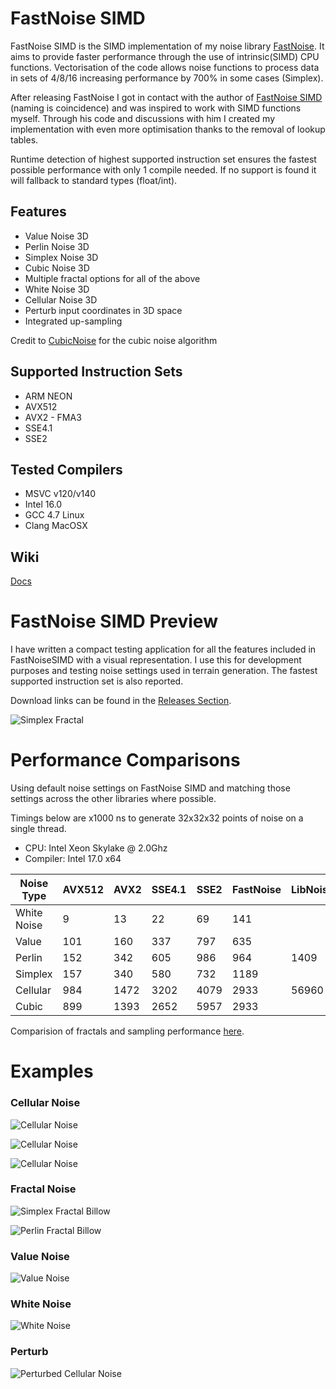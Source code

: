 # FastNoise SIMD
FastNoise SIMD is the SIMD implementation of my noise library [FastNoise](https://github.com/Auburns/FastNoise). It aims to provide faster performance through the use of intrinsic(SIMD) CPU functions. Vectorisation of the code allows noise functions to process data in sets of 4/8/16 increasing performance by 700% in some cases (Simplex).

After releasing FastNoise I got in contact with the author of [FastNoise SIMD](https://github.com/jackmott/FastNoise-SIMD) (naming is coincidence) and was inspired to work with SIMD functions myself. Through his code and discussions with him I created my implementation with even more optimisation thanks to the removal of lookup tables. 

Runtime detection of highest supported instruction set ensures the fastest possible performance with only 1 compile needed. If no support is found it will fallback to standard types (float/int).

## Features

- Value Noise 3D
- Perlin Noise 3D
- Simplex Noise 3D
- Cubic Noise 3D
- Multiple fractal options for all of the above
- White Noise 3D
- Cellular Noise 3D
- Perturb input coordinates in 3D space
- Integrated up-sampling

Credit to [CubicNoise](https://github.com/jobtalle/CubicNoise) for the cubic noise algorithm

## Supported Instruction Sets
- ARM NEON
- AVX512
- AVX2 - FMA3
- SSE4.1
- SSE2

## Tested Compilers
- MSVC v120/v140
- Intel 16.0
- GCC 4.7 Linux
- Clang MacOSX

## Wiki
[Docs](https://github.com/Auburns/FastNoiseSIMD/wiki)

# FastNoise SIMD Preview

I have written a compact testing application for all the features included in FastNoiseSIMD with a visual representation. I use this for development purposes and testing noise settings used in terrain generation. The fastest supported instruction set is also reported.

Download links can be found in the [Releases Section](https://github.com/Auburns/FastNoiseSIMD/releases).

![Simplex Fractal](http://i.imgur.com/45JkT5j.png)

# Performance Comparisons
Using default noise settings on FastNoise SIMD and matching those settings across the other libraries where possible.

Timings below are x1000 ns to generate 32x32x32 points of noise on a single thread.

- CPU: Intel Xeon Skylake @ 2.0Ghz
- Compiler: Intel 17.0 x64

| Noise Type  | AVX512 | AVX2 | SSE4.1 | SSE2 | FastNoise | LibNoise |
|-------------|--------|------|--------|------|-----------|----------|
| White Noise | 9      | 13   | 22     | 69   | 141       |          |
| Value       | 101    | 160  | 337    | 797  | 635       |          |
| Perlin      | 152    | 342  | 605    | 986  | 964       | 1409     |
| Simplex     | 157    | 340  | 580    | 732  | 1189      |          |
| Cellular    | 984    | 1472 | 3202   | 4079 | 2933      | 56960    |
| Cubic       | 899    | 1393 | 2652   | 5957 | 2933      |          |

Comparision of fractals and sampling performance [here](https://github.com/Auburns/FastNoiseSIMD/wiki/In-depth-SIMD-level).

# Examples
### Cellular Noise
![Cellular Noise](http://i.imgur.com/RshUkoe.png)

![Cellular Noise](http://i.imgur.com/PjPYBXu.png)

![Cellular Noise](http://i.imgur.com/hyKjIuH.png)

### Fractal Noise
![Simplex Fractal Billow](http://i.imgur.com/gURJtpc.png)

![Perlin Fractal Billow](http://i.imgur.com/IcjbpYz.png)

### Value Noise
![Value Noise](http://i.imgur.com/Ss22zRs.png)

### White Noise
![White Noise](http://i.imgur.com/wcTlyek.png)

### Perturb
![Perturbed Cellular Noise](http://i.imgur.com/xBKGo1E.png)

